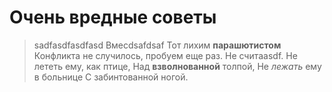 # Очень вредные советы
>sadfasdfasdfasd
>Вмесdsafdsaf
>Тот лихим **парашютистом**
Конфликта не случилось, пробуем еще раз.
>Не считаasdf.
>Не лететь ему, как птице,
>Над __взволнованной__ толпой,
>Не *лежать* ему в больнице
>С забинтованной ногой.